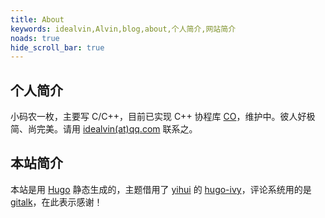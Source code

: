 ```yaml
---
title: About
keywords: idealvin,Alvin,blog,about,个人简介,网站简介
noads: true
hide_scroll_bar: true
---
```



## 个人简介

小码农一枚，主要写 C/C++，目前已实现 C++ 协程库 [CO](https://github.com/idealvin/co)，维护中。彼人好极简、尚完美。请用 [idealvin(at)qq.com](mailto:idealvin@qq.com) 联系之。


## 本站简介

本站是用 [Hugo](https://gohugo.io) 静态生成的，主题借用了 [yihui](https://yihui.name) 的 [hugo-ivy](https://github.com/yihui/hugo-ivy)，评论系统用的是 [gitalk](https://github.com/gitalk/gitalk)，在此表示感谢！